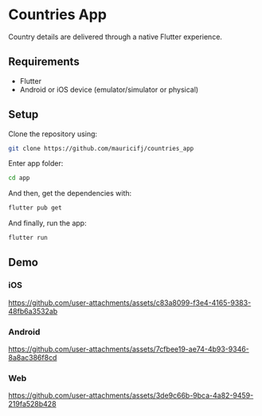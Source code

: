 # Countries App

Country details are delivered through a native Flutter experience.

## Requirements

- Flutter
- Android or iOS device (emulator/simulator or physical)

## Setup

Clone the repository using:

```bash
git clone https://github.com/mauricifj/countries_app
```

Enter app folder:

```bash
cd app
```

And then, get the dependencies with:

```bash
flutter pub get
```

And finally, run the app:

```bash
flutter run
```

## Demo

### iOS

https://github.com/user-attachments/assets/c83a8099-f3e4-4165-9383-48fb6a3532ab

### Android

https://github.com/user-attachments/assets/7cfbee19-ae74-4b93-9346-8a8ac386f8cd

### Web

https://github.com/user-attachments/assets/3de9c66b-9bca-4a82-9459-219fa528b428

